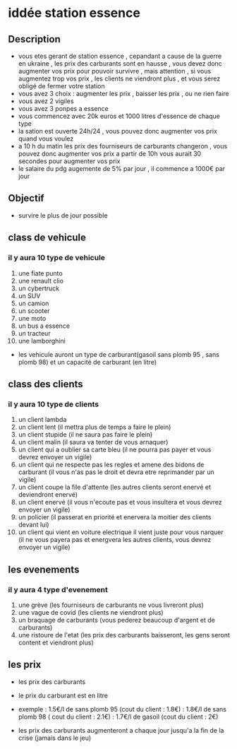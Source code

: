 # iddée station essence

## Description

- vous etes gerant de station essence , cepandant a cause de la guerre en ukraine , les prix des carburants sont en hausse , vous devez donc augmenter vos prix pour pouvoir survivre , mais attention , si vous augmentez trop vos prix , les clients ne viendront plus , et vous serez obligé de fermer votre station
- vous avez 3 choix : augmenter les prix , baisser les prix , ou ne rien faire
- vous avez 2 vigiles
- vous avez 3 ponpes a essence
- vous commencez avec 20k euros et 1000 litres d'essence de chaque type
- la sation est ouverte 24h/24 , vous pouvez donc augmenter vos prix quand vous voulez
- a 10 h du matin les prix des fourniseurs de carburants changeron , vous pouvez donc augmenter vos prix a partir de 10h vous aurait 30 secondes pour augmenter vos prix
- le salaire du pdg augemente de 5% par jour , il commence a 1000€ par jour


## Objectif

- survire le plus de jour possible
  
## class de vehicule

### il y aura 10 type de vehicule

1. une fiate punto
2. une renault clio
3. un cybertruck
4. un SUV
5. un camion 
6. un scooter
7. une moto
8. un bus a essence
9.  un tracteur
10. une lamborghini

- les vehicule auront un type de carburant(gasoil sans plomb 95 , sans plomb 98)
et un capacité de carburant (en litre)

## class des clients

### il y aura 10 type de clients

1. un client lambda
2. un client lent (il mettra plus de temps a faire le plein)
3. un client stupide (il ne saura pas faire le plein)
4. un client malin (il saura va tenter de vous arnaquer)
5. un client qui a oublier sa carte bleu (il ne pourra pas payer et vous devrez envoyer un vigile)
6. un client qui ne respecte pas les regles et amene des bidons de carburant (il vous n'as pas le droit et devra etre reprimander par un vigile)
7. un client coupe la file d'attente (les autres clients seront enervé et deviendront enervé)
8. un client enervé (il vous n'ecoute pas et vous insultera et vous devrez envoyer un vigile)
9. un policier (il passerat en priorité et enervera la moitier des clients devant lui)
10. un client qui vient en voiture electrique il vient juste pour vous narquer (il ne vous payera pas et energvera les autres clients, vous devrez envoyer un vigile)

## les evenements

### il y aura 4 type d'evenement

1. une grève (les fourniseurs de carburants ne vous livreront plus)
2. une vague de covid (les clients ne viendront plus)
3. un braquage de carburants (vous pederez beaucoup d'argent et de carburants)
4. une ristoure de l'etat (les prix des carburants baisseront, les gens seront content et viendront plus)

## les prix

- les prix des carburants

- le prix du carburant est en litre

- exemple
        : 1.5€/l de sans plomb 95 (cout du client : 1.8€)
        : 1.8€/l de sans plomb 98 ( cout du client : 2.1€)
        : 1.7€/l de gasoil (cout du client : 2€)

- les prix des carburants augmenteront a chaque jour jusqu'a la fin de la crise (jamais dans le jeu)
  
